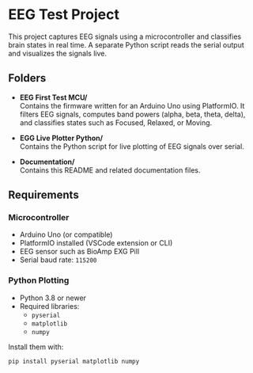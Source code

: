 # EEG Test Project

This project captures EEG signals using a microcontroller and classifies brain states in real time. A separate Python script reads the serial output and visualizes the signals live.

## Folders

- **EEG First Test MCU/**  
  Contains the firmware written for an Arduino Uno using PlatformIO. It filters EEG signals, computes band powers (alpha, beta, theta, delta), and classifies states such as Focused, Relaxed, or Moving.

- **EGG Live Plotter Python/**  
  Contains the Python script for live plotting of EEG signals over serial.

- **Documentation/**  
  Contains this README and related documentation files.

## Requirements

### Microcontroller
- Arduino Uno (or compatible)
- PlatformIO installed (VSCode extension or CLI)
- EEG sensor such as BioAmp EXG Pill
- Serial baud rate: `115200`

### Python Plotting
- Python 3.8 or newer
- Required libraries:
  - `pyserial`
  - `matplotlib`
  - `numpy`

Install them with:

```bash
pip install pyserial matplotlib numpy
